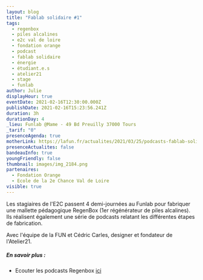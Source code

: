 ```yaml
---
layout: blog
title: "Fablab solidaire #1"
tags:
  - regenbox
  - piles alcalines
  - e2c val de loire
  - fondation orange
  - podcast
  - fablab solidaire
  - énergie
  - étudiant.e.s
  - atelier21
  - stage
  - funlab
author: Julie
displayHour: true
eventDate: 2021-02-16T12:30:00.000Z
publishDate: 2021-02-16T15:23:56.241Z
duration: 3h
durationDay: 4
_lieu: Funlab @Mame - 49 Bd Preuilly 37000 Tours
_tarif: "0"
presenceAgenda: true
motherLink: https://lafun.fr/actualites/2021/03/25/podcasts-fablab-solidaire/
presenceActualites: false
bandeauInfo: true
youngFriendly: false
thumbnail: images/img_2184.png
partenaires:
  - Fondation Orange
  - Ecole de la 2e Chance Val de Loire
visible: true
---
```

Les stagiaires de l'E2C passent 4 demi-journées au Funlab pour fabriquer une mallette pédagogique RegenBox (1er régénérateur de piles alcalines). Ils réalisent également une série de podcasts relatant les différentes étapes de fabrication.

Avec l'équipe de la FUN et Cédric Carles, designer et fondateur de l'Atelier21.



##### En savoir plus :


* Ecouter les podcasts Regenbox [ici](https://soundcloud.com/user-247009848-888108272/sets/le-fablab-solidaire)